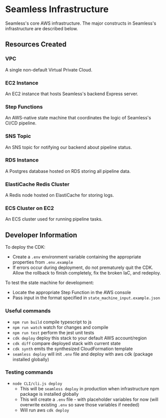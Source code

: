 # Seamless Infrastructure

Seamless's core AWS infrastructure. The major constructs in Seamless's infrastructure are described below.

## Resources Created

### VPC

A single non-default Virtual Private Cloud.

### EC2 Instance

An EC2 instance that hosts Seamless's backend Express server.

### Step Functions

An AWS-native state machine that coordinates the logic of Seamless's CI/CD pipeline.

### SNS Topic

An SNS topic for notifying our backend about pipeline status.

### RDS Instance

A Postgres database hosted on RDS storing all pipeline data.

### ElastiCache Redis Cluster

A Redis node hosted on ElastiCache for storing logs.

### ECS Cluster on EC2

An ECS cluster used for running pipeline tasks.

## Developer Information

To deploy the CDK:
- Create a `.env` environment variable containing the appropriate properties from `.env.example`
- If errors occur during deployment, do not prematurely quit the CDK. Allow the rollback to finish completely, fix the broken IaC, and redeploy.

To test the state machine for development:
- Locate the appropriate Step Function in the AWS console
- Pass input in the format specified in `state_machine_input.example.json`

### Useful commands

* `npm run build`   compile typescript to js
* `npm run watch`   watch for changes and compile
* `npm run test`    perform the jest unit tests
* `cdk deploy`      deploy this stack to your default AWS account/region
* `cdk diff`        compare deployed stack with current state
* `cdk synth`       emits the synthesized CloudFormation template
* `seamless deploy` will init `.env` file and deploy with aws cdk (package installed globally)

### Testing commands

* `node CLI/cli.js deploy`
  * This will be `seamless deploy` in production when infrastructure npm package is installed globally
  * This will create a `.env` file - with placeholder variables for now (will overwrite existing `.env` so save those variables if needed)
  * Will run aws `cdk deploy`
